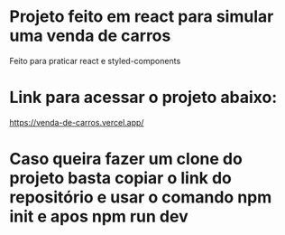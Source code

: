# Projeto feito em react para simular uma venda de carros

Feito para praticar react e styled-components

# Link para acessar o projeto abaixo:

https://venda-de-carros.vercel.app/


# Caso queira fazer um clone do projeto basta copiar o link do repositório e usar o comando npm init e apos npm run dev